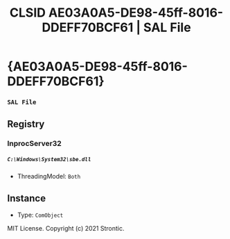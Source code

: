 ﻿---
title: "CLSID AE03A0A5-DE98-45ff-8016-DDEFF70BCF61 | SAL File"
excerpt: What is COM-Object CLSID AE03A0A5-DE98-45ff-8016-DDEFF70BCF61?
---

# {AE03A0A5-DE98-45ff-8016-DDEFF70BCF61}

### `SAL File`

## Registry


### InprocServer32

##### `C:\Windows\System32\sbe.dll`
* ThreadingModel: `Both`

## Instance

* Type: `ComObject`

MIT License. Copyright (c) 2021 Strontic.


